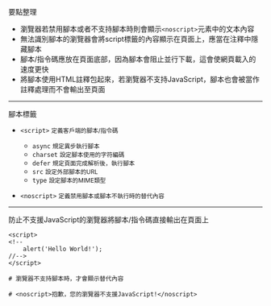 要點整理
- 瀏覽器若禁用腳本或者不支持腳本時則會顯示`<noscript>`元素中的文本內容
- 無法識別腳本的瀏覽器會將script標籤的內容顯示在頁面上，應當在注釋中隱藏腳本
- 腳本/指令碼應放在頁面底部，因為腳本會阻止並行下載，這會使網頁載入的速度更快
- 將腳本使用HTML註釋包起來，若瀏覽器不支持JavaScript，腳本也會被當作註釋處理而不會輸出至頁面

---

腳本標籤
- `<script>` <small>定義客戶端的腳本/指令碼</small>

	- `async` <small>規定異步執行腳本</small>
	- `charset` <small>設定腳本使用的字符編碼</small>
	- `defer` <small>規定頁面完成解析後，執行腳本</small>
	- `src` <small>設定外部腳本的URL</small>
	- `type` <small>設定腳本的MIME類型</small>

- `<noscript>` <small>定義禁用腳本或腳本不執行時的替代內容</small>

---

防止不支援JavaScript的瀏覽器將腳本/指令碼直接輸出在頁面上
```
<script>
<!--
	alert('Hello World!');
//-->
</script>
```

```
# 瀏覽器不支持腳本時，才會顯示替代內容

# <noscript>抱歉，您的瀏覽器不支援JavaScript!</noscript>
```